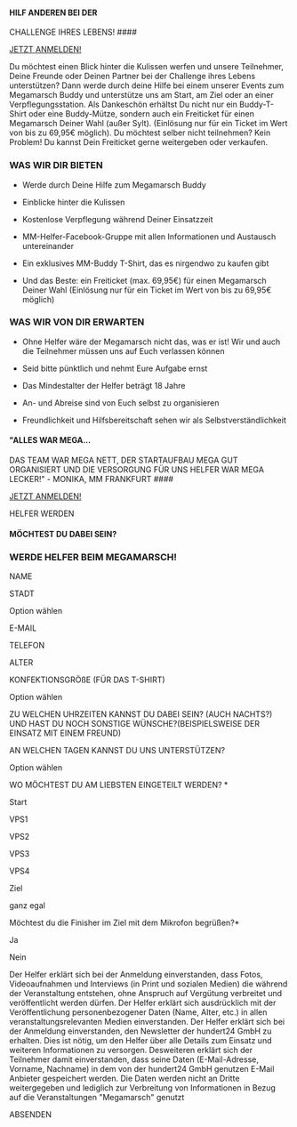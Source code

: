 #### HILF ANDEREN BEI DER
CHALLENGE IHRES LEBENS! ####

[JETZT ANMELDEN!](https://www.megamarsch.de/helfer)

Du möchtest einen Blick hinter die Kulissen werfen und unsere Teilnehmer, Deine Freunde oder Deinen Partner bei der Challenge ihres Lebens unterstützen? Dann werde durch deine Hilfe
bei einem unserer Events zum Megamarsch Buddy und unterstütze uns am Start, am Ziel oder
an einer Verpflegungsstation. Als Dankeschön erhältst Du nicht nur ein Buddy-T-Shirt oder eine Buddy-Mütze, sondern auch ein Freiticket für einen Megamarsch Deiner Wahl (außer Sylt). (Einlösung nur für ein Ticket im Wert von bis zu 69,95€ möglich). Du möchtest selber nicht teilnehmen? Kein Problem! Du kannst Dein Freiticket gerne weitergeben oder verkaufen.

### WAS WIR DIR BIETEN ###

* Werde durch Deine Hilfe zum Megamarsch Buddy

* Einblicke hinter die Kulissen

* Kostenlose Verpflegung während Deiner Einsatzzeit

* MM-Helfer-Facebook-Gruppe mit allen Informationen und Austausch untereinander

* Ein exklusives MM-Buddy T-Shirt, das es nirgendwo zu kaufen gibt

* Und das Beste: ein Freiticket (max. 69,95€) für einen Megamarsch Deiner Wahl (Einlösung nur für ein Ticket im Wert von bis zu 69,95€ möglich)

### WAS WIR VON DIR ERWARTEN ###

* Ohne Helfer wäre der Megamarsch nicht das, was er ist! Wir und auch die Teilnehmer müssen uns auf Euch verlassen können

* Seid bitte pünktlich und nehmt Eure Aufgabe ernst

* Das Mindestalter der Helfer beträgt 18 Jahre

* An- und Abreise sind von Euch selbst zu organisieren

* Freundlichkeit und Hilfsbereitschaft sehen wir als Selbstverständlichkeit

#### "ALLES WAR MEGA...
DAS TEAM WAR MEGA NETT, DER STARTAUFBAU MEGA GUT ORGANISIERT UND DIE VERSORGUNG FÜR UNS HELFER WAR MEGA LECKER!"
\- MONIKA, MM FRANKFURT ####

[JETZT ANMELDEN!](https://www.megamarsch.de/helfer)

HELFER WERDEN

#### MÖCHTEST DU DABEI SEIN? ####

### WERDE HELFER BEIM MEGAMARSCH! ###

NAME

STADT

Option wählen

E-MAIL

TELEFON

ALTER

KONFEKTIONSGRÖßE (FÜR DAS T-SHIRT)

Option wählen

ZU WELCHEN UHRZEITEN KANNST DU DABEI SEIN? (AUCH NACHTS?) UND HAST DU NOCH SONSTIGE WÜNSCHE?(BEISPIELSWEISE DER EINSATZ MIT EINEM FREUND)

AN WELCHEN TAGEN KANNST DU UNS UNTERSTÜTZEN?

Option wählen

WO MÖCHTEST DU AM LIEBSTEN EINGETEILT WERDEN? \*

Start

VPS1

VPS2

VPS3

VPS4

Ziel

ganz egal

Möchtest du die Finisher im Ziel mit dem Mikrofon begrüßen?\*

Ja

Nein

Der Helfer erklärt sich bei der Anmeldung einverstanden, dass Fotos, Videoaufnahmen und Interviews (in Print und sozialen Medien) die während der Veranstaltung entstehen, ohne Anspruch auf Vergütung verbreitet und veröffentlicht werden dürfen. Der Helfer erklärt sich ausdrücklich mit der Veröffentlichung personenbezogener Daten (Name, Alter, etc.) in allen veranstaltungsrelevanten Medien einverstanden. Der Helfer erklärt sich bei der Anmeldung einverstanden, den Newsletter der hundert24 GmbH zu erhalten. Dies ist nötig, um den Helfer über alle Details zum Einsatz und weiteren Informationen zu versorgen. Desweiteren erklärt sich der Teilnehmer damit einverstanden, dass seine Daten (E-Mail-Adresse, Vorname, Nachname) in dem von der hundert24 GmbH genutzen E-Mail Anbieter gespeichert werden. Die Daten werden nicht an Dritte weitergegeben und lediglich zur Verbreitung von Informationen in Bezug auf die Veranstaltungen "Megamarsch" genutzt

ABSENDEN
